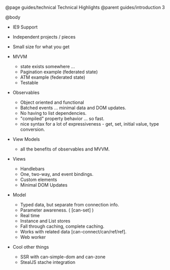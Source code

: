 @page guides/technical Technical Highlights
@parent guides/introduction 3

@body

- IE9 Support
- Independent projects / pieces
- Small size for what you get

- MVVM
  - state exists somewhere ...
  - Pagination example (federated state)
  - ATM example (federated state)
  - Testable

- Observables
  - Object oriented and functional
  - Batched events ... minimal data and DOM updates.
  - No having to list dependencies.
  - "compiled" property behavior ... so fast.
  - nice syntax for a lot of expressiveness - get, set, initial value, type conversion.

- View Models
  - all the benefits of observables and MVVM.

- Views
  - Handlebars
  - One, two-way, and event bindings.
  - Custom elements
  - Minimal DOM Updates

- Model
  - Typed data, but separate from connection info.
  - Parameter awareness. ( [can-set] )
  - Real time
  - Instance and List stores
  - Fall through caching, complete caching.
  - Works with related data [can-connect/can/ref/ref].
  - Web worker

- Cool other things
  - SSR with can-simple-dom and can-zone
  - StealJS stache integration
